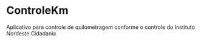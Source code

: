 # ControleKm
Aplicativo para controle de quilometragem conforme o controle do Instituto Nordeste Cidadania
